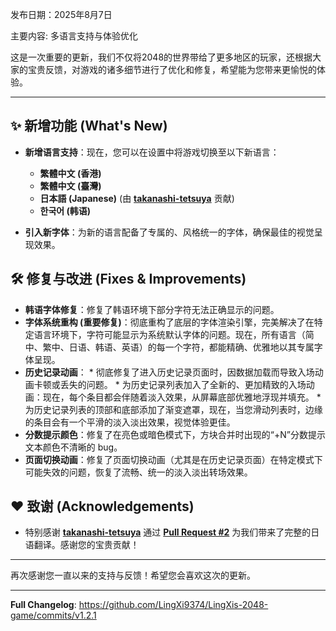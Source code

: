 发布日期：2025年8月7日

主要内容: 多语言支持与体验优化

这是一次重要的更新，我们不仅将2048的世界带给了更多地区的玩家，还根据大家的宝贵反馈，对游戏的诸多细节进行了优化和修复，希望能为您带来更愉悦的体验。

-----

## ✨ 新增功能 (What's New)

   * **新增语言支持**：现在，您可以在设置中将游戏切换至以下新语言：
      * **繁體中文 (香港)**
      * **繁體中文 (臺灣)**
      * **日本語 (Japanese)** (由 **[takanashi-tetsuya](https://github.com/takanashi-tetsuya)** 贡献)
      * **한국어 (韩语)**

   * **引入新字体**：为新的语言配备了专属的、风格统一的字体，确保最佳的视觉呈现效果。

## 🛠️ 修复与改进 (Fixes & Improvements)

   *   **韩语字体修复**：修复了韩语环境下部分字符无法正确显示的问题。
   *   **字体系统重构 (重要修复)**：彻底重构了底层的字体渲染引擎，完美解决了在特定语言环境下，字符可能显示为系统默认字体的问题。现在，所有语言（简中、繁中、日语、韩语、英语）的每一个字符，都能精确、优雅地以其专属字体呈现。
   *   **历史记录动画**：
      *   彻底修复了进入历史记录页面时，因数据加载而导致入场动画卡顿或丢失的问题。
      *   为历史记录列表加入了全新的、更加精致的入场动画：现在，每个条目都会伴随着淡入效果，从屏幕底部优雅地浮现并填充。
      *   为历史记录列表的顶部和底部添加了渐变遮罩，现在，当您滑动列表时，边缘的条目会有一个平滑的淡入淡出效果，视觉体验更佳。
   *   **分数提示颜色**：修复了在亮色或暗色模式下，方块合并时出现的“+N”分数提示文本颜色不清晰的 bug。
   *   **页面切换动画**：修复了页面切换动画（尤其是在历史记录页面）在特定模式下可能失效的问题，恢复了流畅、统一的淡入淡出转场效果。

## ❤️ 致谢 (Acknowledgements)

   *   特别感谢 **[takanashi-tetsuya](https://github.com/takanashi-tetsuya)** 通过 **[Pull Request #2](https://github.com/LingXi9374/LingXis-2048-game/pull/2)** 为我们带来了完整的日语翻译。感谢您的宝贵贡献！

-----

再次感谢您一直以来的支持与反馈！希望您会喜欢这次的更新。

-----

**Full Changelog**: https://github.com/LingXi9374/LingXis-2048-game/commits/v1.2.1